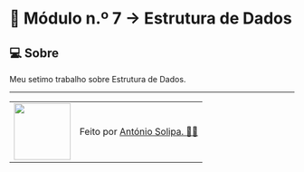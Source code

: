 # 🚀 Módulo n.º 7 -> Estrutura de Dados

## 💻 Sobre

Meu setimo trabalho sobre Estrutura de Dados.

---

<table>
  <tr>
    <td>
      <img src="https://github.com/asolipa0.png" width="100px" />
    </td>
    <td>
      Feito por <a href="https://github.com/asolipa0">António Solipa. 🙋‍♂️</a>
    </td>
  </tr>
</table>
